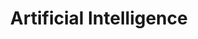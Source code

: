 ---
title: Artificial Intelligence 
categories:
  - Technology
tags:
  - artificial intelligence
  - neural network
  - machine learning
added: 1.11.0  
---